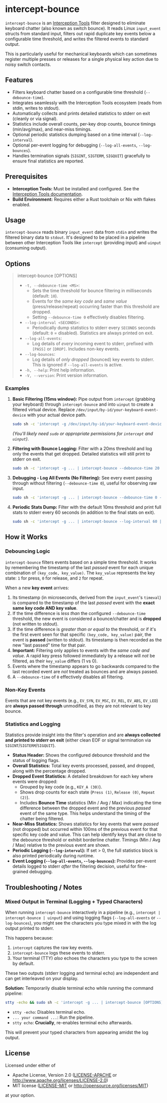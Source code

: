 # intercept-bounce

`intercept-bounce` is an [Interception Tools](https://gitlab.com/interception/linux/tools) filter designed to eliminate keyboard chatter (also known as switch bounce). It reads Linux `input_event` structs from standard input, filters out rapid duplicate key events below a configurable time threshold, and writes the filtered events to standard output.

This is particularly useful for mechanical keyboards which can sometimes register multiple presses or releases for a single physical key action due to noisy switch contacts.

## Features

* Filters keyboard chatter based on a configurable time threshold (`--debounce-time`).
* Integrates seamlessly with the Interception Tools ecosystem (reads from stdin, writes to stdout).
* Automatically collects and prints detailed statistics to stderr on exit (cleanly or via signal).
* Statistics include overall counts, per-key drop counts, bounce timings (min/avg/max), and near-miss timings.
* Optional periodic statistics dumping based on a time interval (`--log-interval`).
* Optional per-event logging for debugging (`--log-all-events`, `--log-bounces`).
* Handles termination signals (`SIGINT`, `SIGTERM`, `SIGQUIT`) gracefully to ensure final statistics are reported.

## Prerequisites

* **Interception Tools:** Must be installed and configured. See the [Interception Tools documentation](https://gitlab.com/interception/linux/tools).
* **Build Environment:** Requires either a Rust toolchain or Nix with flakes enabled.

## Usage

`intercept-bounce` reads binary `input_event` data from `stdin` and writes the filtered binary data to `stdout`. It's designed to be placed in a pipeline between other Interception Tools like `intercept` (providing input) and `uinput` (consuming output).

## Options

> intercept-bounce [OPTIONS]
>
> * `-t, --debounce-time <MS>`:
>   * Sets the time threshold for bounce filtering in milliseconds (default: `10`).
>   * Events for the *same key code* and *same value* (press/release/repeat) occurring faster than this threshold are dropped.
>   * Setting `--debounce-time 0` effectively disables filtering.
> * `--log-interval <SECONDS>`:
>   * Periodically dump statistics to stderr every `SECONDS` seconds (default: `0` = disabled). Statistics are always printed on exit.
> * `--log-all-events`:
>   * Log details of *every* incoming event to stderr, prefixed with `[PASS]` or `[DROP]`. Includes non-key events.
> * `--log-bounces`:
>   * Log details of *only dropped* (bounced) key events to stderr. This is ignored if `--log-all-events` is active.
> * `-h, --help`: Print help information.
> * `-V, --version`: Print version information.

### Examples

1. **Basic Filtering (15ms window):**
    Pipe output from `intercept` (grabbing your keyboard) through `intercept-bounce` and into `uinput` to create a filtered virtual device. Replace `/dev/input/by-id/your-keyboard-event-device` with your actual device path.

    ```bash
    sudo sh -c 'intercept -g /dev/input/by-id/your-keyboard-event-device | intercept-bounce --debounce-time 15 | uinput -d /dev/input/by-id/your-keyboard-event-device'
    ```

    *(You'll likely need `sudo` or appropriate permissions for `intercept` and `uinput`)*.

2. **Filtering with Bounce Logging:**
    Filter with a 20ms threshold and log only the events that get dropped. Detailed statistics will still print to stderr on exit.

    ```bash
    sudo sh -c 'intercept -g ... | intercept-bounce --debounce-time 20 --log-bounces | uinput -d ...'
    ```

3. **Debugging - Log All Events (No Filtering):**
    See every event passing through without filtering (`--debounce-time 0`), useful for observing raw input.

    ```bash
    sudo sh -c 'intercept -g ... | intercept-bounce --debounce-time 0 --log-all-events | uinput -d ...'
    ```

4. **Periodic Stats Dump:**
    Filter with the default 10ms threshold and print full stats to stderr every 60 seconds (in addition to the final stats on exit).

    ```bash
    sudo sh -c 'intercept -g ... | intercept-bounce --log-interval 60 | uinput -d ...'
    ```

## How it Works

### Debouncing Logic

`intercept-bounce` filters events based on a simple time threshold. It works by remembering the timestamp of the last *passed* event for each unique combination of `(key_code, key_value)`. The `key_value` represents the key state: `1` for press, `0` for release, and `2` for repeat.

When a new **key event** arrives:

1. Its timestamp (in microseconds, derived from the `input_event`'s `timeval`) is compared to the timestamp of the last *passed* event with the **exact same key code AND key value**.
2. If the time difference is *less than* the configured `--debounce-time` threshold, the new event is considered a bounce/chatter and is **dropped** (not written to stdout).
3. If the time difference is *greater than or equal to* the threshold, or if it's the first event seen for that specific `(key_code, key_value)` pair, the event is **passed** (written to stdout). Its timestamp is then recorded as the new "last passed" time for that pair.
4. **Important:** Filtering only applies to events with the *same code and value*. A rapid key press followed immediately by a release will *not* be filtered, as their `key_value` differs (1 vs 0).
5. Events where the timestamp appears to go backwards compared to the last recorded event are *not* treated as bounces and are always passed.
6. A `--debounce-time` of `0` effectively disables all filtering.

### Non-Key Events

Events that are not key events (e.g., `EV_SYN`, `EV_MSC`, `EV_REL`, `EV_ABS`, `EV_LED`) are **always passed through** unmodified, as they are not relevant to key bounce.

### Statistics and Logging

Statistics provide insight into the filter's operation and are **always collected and printed to stderr on exit** (either clean EOF or signal termination via `SIGINT`/`SIGTERM`/`SIGQUIT`).

* **Status Header:** Shows the configured debounce threshold and the status of logging flags.
* **Overall Statistics:** Total key events processed, passed, and dropped, along with the percentage dropped.
* **Dropped Event Statistics:** A detailed breakdown for each key where events were dropped:
  * Grouped by key code (e.g., `KEY_A (30)`).
  * Shows drop counts for each state (`Press (1)`, `Release (0)`, `Repeat (2)`).
  * Includes **Bounce Time** statistics (Min / Avg / Max) indicating the time difference between the dropped event and the previous *passed* event of the same type. This helps understand the timing of the chatter being filtered.
* **Near-Miss Statistics:** Shows statistics for key events that were *passed* (not dropped) but occurred within 100ms of the previous event for that specific key code and value. This can help identify keys that are close to the debounce threshold or exhibit borderline chatter. Timings (Min / Avg / Max) relative to the previous event are shown.
* **Periodic Logging (`--log-interval`):** If set > 0, the full statistics block is also printed periodically during runtime.
* **Event Logging (`--log-all-events`, `--log-bounces`):** Provides per-event details logged to stderr *after* the filtering decision, useful for fine-grained debugging.

## Troubleshooting / Notes

### Mixed Output in Terminal (Logging + Typed Characters)

When running `intercept-bounce` interactively in a pipeline (e.g., `intercept | intercept-bounce | uinput`) and using logging flags (`--log-all-events` or `--log-bounces`), you might see the characters you type mixed in with the log output printed to stderr.

This happens because:

1. `intercept` captures the raw key events.
2. `intercept-bounce` logs these events to stderr.
3. Your terminal (TTY) *also* echoes the characters you type to the screen by default.

These two outputs (stderr logging and terminal echo) are independent and can get interleaved on your display.

**Solution:** Temporarily disable terminal echo while running the command pipeline:

```bash
stty -echo && sudo sh -c 'intercept -g ... | intercept-bounce [OPTIONS] | uinput -d ...' ; stty echo
```

* `stty -echo`: Disables terminal echo.
* `... your command ...`: Run the pipeline.
* `stty echo`: **Crucially**, re-enables terminal echo afterwards.

This will prevent your typed characters from appearing amidst the log output.

## License

Licensed under either of

* Apache License, Version 2.0 ([LICENSE-APACHE](LICENSE-APACHE) or <http://www.apache.org/licenses/LICENSE-2.0>)
* MIT license ([LICENSE-MIT](LICENSE-MIT) or <http://opensource.org/licenses/MIT>)

at your option.
